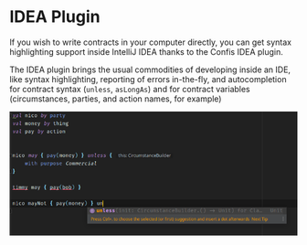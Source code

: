 # IDEA Plugin

If you wish to write contracts in your computer directly, you can get syntax highlighting support inside IntelliJ IDEA thanks to the Confis IDEA plugin.

The IDEA plugin brings the usual commodities of developing inside an IDE, like syntax highlighting, reporting of errors in-the-fly, and autocompletion for contract syntax (`unless`, `asLongAs`) and for contract variables (circumstances, parties, and action names, for example)

![Syntax highlighting in action](pics/syntax.png)

